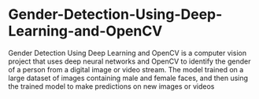 # Gender-Detection-Using-Deep-Learning-and-OpenCV
Gender Detection Using Deep Learning and OpenCV is a computer vision project that uses deep neural networks and OpenCV to identify the gender of a person from a digital image or video stream. The model trained on a large dataset of images containing male and female faces, and then using the trained model to make predictions on new images or videos
